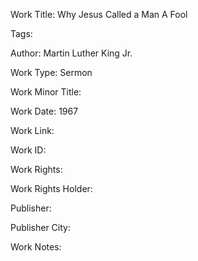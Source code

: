 Work Title: Why Jesus Called a Man A Fool 

Tags: 

Author: Martin Luther King Jr.

Work Type: Sermon 

Work Minor Title:  

Work Date: 1967

Work Link:  

Work ID:  

Work Rights:  

Work Rights Holder:  

Publisher:  

Publisher City:  

Work Notes: 

